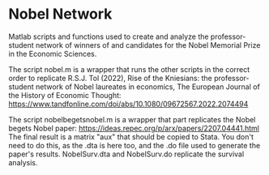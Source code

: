 # Nobel Network

Matlab scripts and functions used to create and analyze the professor-student network of winners of and candidates for the Nobel Memorial Prize in the Economic Sciences.

The script nobel.m is a wrapper that runs the other scripts in the correct order to replicate R.S.J. Tol (2022), Rise of the Kniesians: the professor-student network of Nobel laureates in economics, The European Journal of the History of Economic Thought: https://www.tandfonline.com/doi/abs/10.1080/09672567.2022.2074494

The script nobelbegetsnobel.m is a wrapper that part replicates the Nobel begets Nobel paper: https://ideas.repec.org/p/arx/papers/2207.04441.html The final result is a matrix "aux" that should be copied to Stata. You don't need to do this, as the .dta is here too, and the .do file used to generate the paper's results. NobelSurv.dta and NobelSurv.do replicate the survival analysis.

